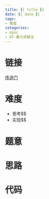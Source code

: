 ```yaml
---
title: {{ title }}
date: {{ date }}
tags:
- 难度
categories:
- apoc
- 07-暴力求解法
---
```

# 链接
[传送门]()

# 难度
- 思考$$
- 实现$$

# 题意


# 思路


# 代码
```cpp

```